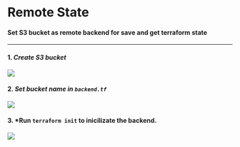 # Remote State

#### Set S3 bucket as remote backend for save and get terraform state

---
#### 1. *Create S3 bucket*

<image src="./images/create_bucket.gif">


#### 2. *Set bucket name in `backend.tf`*
<image src="./images/set_backend.gif">


#### 3. *Run `terraform init` to inicilizate the backend.
<image src="./images/tf_init.png">
